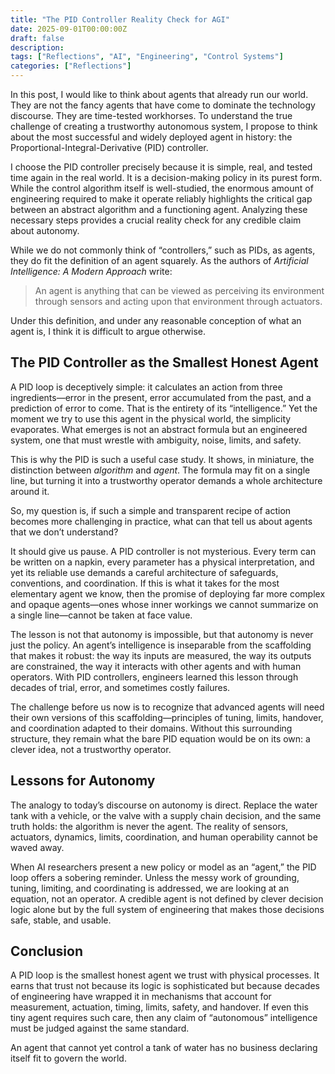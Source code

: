 ```yaml
---
title: "The PID Controller Reality Check for AGI"
date: 2025-09-01T00:00:00Z
draft: false
description: 
tags: ["Reflections", "AI", "Engineering", "Control Systems"]
categories: ["Reflections"]
---
```




In this post, I would like to think about agents that already run our world. They are not the fancy agents that have come to dominate the technology discourse. They are time-tested workhorses. To understand the true challenge of creating a trustworthy autonomous system, I propose to think about the most successful and widely deployed agent in history: the Proportional-Integral-Derivative (PID) controller.  

I choose the PID controller precisely because it is simple, real, and tested time again in the real world. It is a decision-making policy in its purest form. While the control algorithm itself is well-studied, the enormous amount of engineering required to make it operate reliably highlights the critical gap between an abstract algorithm and a functioning agent. Analyzing these necessary steps provides a crucial reality check for any credible claim about autonomy.  

While we do not commonly think of “controllers,” such as PIDs, as agents, they do fit the definition of an agent squarely. As the authors of *Artificial Intelligence: A Modern Approach* write:  

> An agent is anything that can be viewed as perceiving its environment through sensors and acting upon that environment through actuators.  

Under this definition, and under any reasonable conception of what an agent is, I think it is difficult to argue otherwise.  


## The PID Controller as the Smallest Honest Agent  

A PID loop is deceptively simple: it calculates an action from three ingredients—error in the present, error accumulated from the past, and a prediction of error to come. That is the entirety of its “intelligence.” Yet the moment we try to use this agent in the physical world, the simplicity evaporates. What emerges is not an abstract formula but an engineered system, one that must wrestle with ambiguity, noise, limits, and safety.  

This is why the PID is such a useful case study. It shows, in miniature, the distinction between *algorithm* and *agent*. The formula may fit on a single line, but turning it into a trustworthy operator demands a whole architecture around it.  

So, my question is, if such a simple and transparent recipe of action becomes more challenging in practice, what can that tell us about agents that we don’t understand?  

It should give us pause. A PID controller is not mysterious. Every term can be written on a napkin, every parameter has a physical interpretation, and yet its reliable use demands a careful architecture of safeguards, conventions, and coordination. If this is what it takes for the most elementary agent we know, then the promise of deploying far more complex and opaque agents—ones whose inner workings we cannot summarize on a single line—cannot be taken at face value.  

The lesson is not that autonomy is impossible, but that autonomy is never just the policy. An agent’s intelligence is inseparable from the scaffolding that makes it robust: the way its inputs are measured, the way its outputs are constrained, the way it interacts with other agents and with human operators. With PID controllers, engineers learned this lesson through decades of trial, error, and sometimes costly failures.  

The challenge before us now is to recognize that advanced agents will need their own versions of this scaffolding—principles of tuning, limits, handover, and coordination adapted to their domains. Without this surrounding structure, they remain what the bare PID equation would be on its own: a clever idea, not a trustworthy operator.  


## Lessons for Autonomy  

The analogy to today’s discourse on autonomy is direct. Replace the water tank with a vehicle, or the valve with a supply chain decision, and the same truth holds: the algorithm is never the agent. The reality of sensors, actuators, dynamics, limits, coordination, and human operability cannot be waved away.  

When AI researchers present a new policy or model as an “agent,” the PID loop offers a sobering reminder. Unless the messy work of grounding, tuning, limiting, and coordinating is addressed, we are looking at an equation, not an operator. A credible agent is not defined by clever decision logic alone but by the full system of engineering that makes those decisions safe, stable, and usable.  


## Conclusion  

A PID loop is the smallest honest agent we trust with physical processes. It earns that trust not because its logic is sophisticated but because decades of engineering have wrapped it in mechanisms that account for measurement, actuation, timing, limits, safety, and handover. If even this tiny agent requires such care, then any claim of “autonomous” intelligence must be judged against the same standard.  

An agent that cannot yet control a tank of water has no business declaring itself fit to govern the world.  


